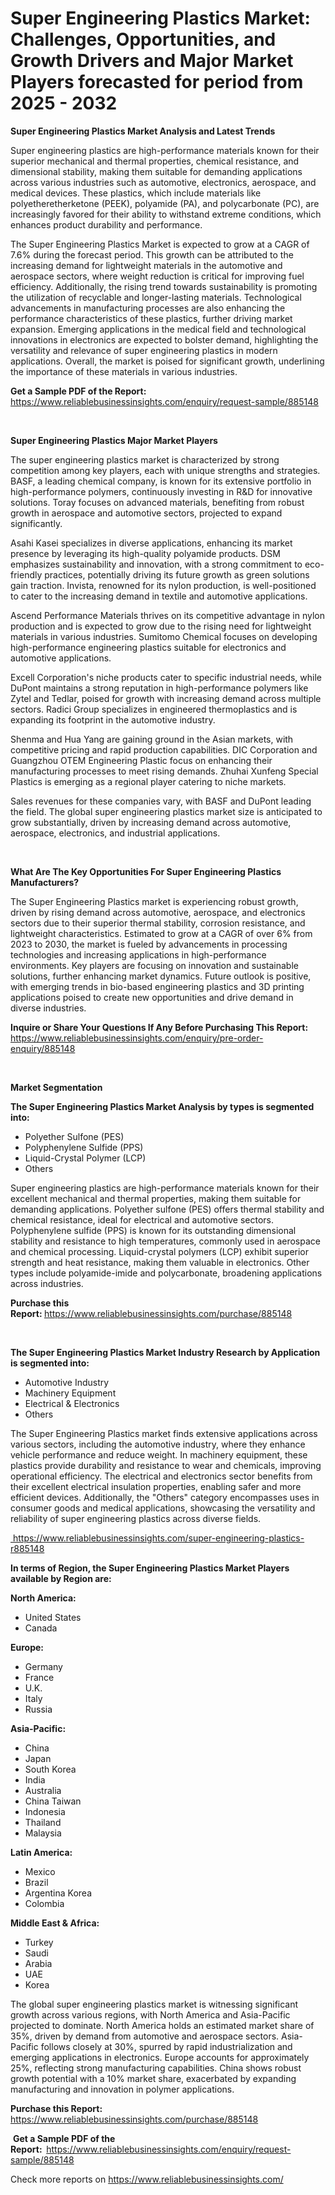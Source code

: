 <p><h1>Super Engineering Plastics Market: Challenges, Opportunities, and Growth Drivers and Major Market Players forecasted for period from 2025 - 2032</h1></p><p><strong>Super Engineering Plastics Market Analysis and Latest Trends</strong></p>
<p><p>Super engineering plastics are high-performance materials known for their superior mechanical and thermal properties, chemical resistance, and dimensional stability, making them suitable for demanding applications across various industries such as automotive, electronics, aerospace, and medical devices. These plastics, which include materials like polyetheretherketone (PEEK), polyamide (PA), and polycarbonate (PC), are increasingly favored for their ability to withstand extreme conditions, which enhances product durability and performance.</p><p>The Super Engineering Plastics Market is expected to grow at a CAGR of 7.6% during the forecast period. This growth can be attributed to the increasing demand for lightweight materials in the automotive and aerospace sectors, where weight reduction is critical for improving fuel efficiency. Additionally, the rising trend towards sustainability is promoting the utilization of recyclable and longer-lasting materials. Technological advancements in manufacturing processes are also enhancing the performance characteristics of these plastics, further driving market expansion. Emerging applications in the medical field and technological innovations in electronics are expected to bolster demand, highlighting the versatility and relevance of super engineering plastics in modern applications. Overall, the market is poised for significant growth, underlining the importance of these materials in various industries.</p></p>
<p><strong>Get a Sample PDF of the Report:&nbsp;</strong> <a href="https://www.reliablebusinessinsights.com/enquiry/request-sample/885148?utm_campaign=3043&utm_medium=2&utm_source=Github&utm_content=ia&utm_term=01042025&utm_id=super-engineering-plastics">https://www.reliablebusinessinsights.com/enquiry/request-sample/885148</a></p>
<p>&nbsp;</p>
<p><strong>Super Engineering Plastics Major Market Players</strong></p>
<p><p>The super engineering plastics market is characterized by strong competition among key players, each with unique strengths and strategies. BASF, a leading chemical company, is known for its extensive portfolio in high-performance polymers, continuously investing in R&D for innovative solutions. Toray focuses on advanced materials, benefiting from robust growth in aerospace and automotive sectors, projected to expand significantly.</p><p>Asahi Kasei specializes in diverse applications, enhancing its market presence by leveraging its high-quality polyamide products. DSM emphasizes sustainability and innovation, with a strong commitment to eco-friendly practices, potentially driving its future growth as green solutions gain traction. Invista, renowned for its nylon production, is well-positioned to cater to the increasing demand in textile and automotive applications.</p><p>Ascend Performance Materials thrives on its competitive advantage in nylon production and is expected to grow due to the rising need for lightweight materials in various industries. Sumitomo Chemical focuses on developing high-performance engineering plastics suitable for electronics and automotive applications.</p><p>Excell Corporation's niche products cater to specific industrial needs, while DuPont maintains a strong reputation in high-performance polymers like Zytel and Tedlar, poised for growth with increasing demand across multiple sectors. Radici Group specializes in engineered thermoplastics and is expanding its footprint in the automotive industry.</p><p>Shenma and Hua Yang are gaining ground in the Asian markets, with competitive pricing and rapid production capabilities. DIC Corporation and Guangzhou OTEM Engineering Plastic focus on enhancing their manufacturing processes to meet rising demands. Zhuhai Xunfeng Special Plastics is emerging as a regional player catering to niche markets.</p><p>Sales revenues for these companies vary, with BASF and DuPont leading the field. The global super engineering plastics market size is anticipated to grow substantially, driven by increasing demand across automotive, aerospace, electronics, and industrial applications.</p></p>
<p>&nbsp;</p>
<p><strong>What Are The Key Opportunities For Super Engineering Plastics Manufacturers?</strong></p>
<p><p>The Super Engineering Plastics market is experiencing robust growth, driven by rising demand across automotive, aerospace, and electronics sectors due to their superior thermal stability, corrosion resistance, and lightweight characteristics. Estimated to grow at a CAGR of over 6% from 2023 to 2030, the market is fueled by advancements in processing technologies and increasing applications in high-performance environments. Key players are focusing on innovation and sustainable solutions, further enhancing market dynamics. Future outlook is positive, with emerging trends in bio-based engineering plastics and 3D printing applications poised to create new opportunities and drive demand in diverse industries.</p></p>
<p><strong>Inquire or Share Your Questions If Any Before Purchasing This Report:</strong> <a href="https://www.reliablebusinessinsights.com/enquiry/pre-order-enquiry/885148?utm_campaign=3043&utm_medium=2&utm_source=Github&utm_content=ia&utm_term=01042025&utm_id=super-engineering-plastics">https://www.reliablebusinessinsights.com/enquiry/pre-order-enquiry/885148</a></p>
<p>&nbsp;</p>
<p><strong>Market Segmentation</strong></p>
<p><strong>The Super Engineering Plastics Market Analysis by types is segmented into:</strong></p>
<p><ul><li>Polyether Sulfone (PES)</li><li>Polyphenylene Sulfide (PPS)</li><li>Liquid-Crystal Polymer (LCP)</li><li>Others</li></ul></p>
<p><p>Super engineering plastics are high-performance materials known for their excellent mechanical and thermal properties, making them suitable for demanding applications. Polyether sulfone (PES) offers thermal stability and chemical resistance, ideal for electrical and automotive sectors. Polyphenylene sulfide (PPS) is known for its outstanding dimensional stability and resistance to high temperatures, commonly used in aerospace and chemical processing. Liquid-crystal polymers (LCP) exhibit superior strength and heat resistance, making them valuable in electronics. Other types include polyamide-imide and polycarbonate, broadening applications across industries.</p></p>
<p><strong>Purchase this Report:&nbsp;</strong><a href="https://www.reliablebusinessinsights.com/purchase/885148?utm_campaign=3043&utm_medium=2&utm_source=Github&utm_content=ia&utm_term=01042025&utm_id=super-engineering-plastics">https://www.reliablebusinessinsights.com/purchase/885148</a></p>
<p>&nbsp;</p>
<p><strong>The Super Engineering Plastics Market Industry Research by Application is segmented into:</strong></p>
<p><ul><li>Automotive Industry</li><li>Machinery Equipment</li><li>Electrical & Electronics</li><li>Others</li></ul></p>
<p><p>The Super Engineering Plastics market finds extensive applications across various sectors, including the automotive industry, where they enhance vehicle performance and reduce weight. In machinery equipment, these plastics provide durability and resistance to wear and chemicals, improving operational efficiency. The electrical and electronics sector benefits from their excellent electrical insulation properties, enabling safer and more efficient devices. Additionally, the "Others" category encompasses uses in consumer goods and medical applications, showcasing the versatility and reliability of super engineering plastics across diverse fields.</p></p>
<p><a href="https://www.reliablebusinessinsights.com/super-engineering-plastics-r885148?utm_campaign=3043&utm_medium=2&utm_source=Github&utm_content=ia&utm_term=01042025&utm_id=super-engineering-plastics">&nbsp;https://www.reliablebusinessinsights.com/super-engineering-plastics-r885148</a></p>
<p><strong>In terms of Region, the Super Engineering Plastics Market Players available by Region are:</strong></p>
<p>
    <p> <strong> North America: </strong>
        <ul>
            <li>United States</li>
            <li>Canada</li>
        </ul>
        </p> 
    <p> <strong> Europe: </strong>
        <ul>
            <li>Germany</li>
            <li>France</li>
            <li>U.K.</li>
            <li>Italy</li>
            <li>Russia</li>
        </ul>
        </p> 
    <p> <strong> Asia-Pacific: </strong>
        <ul>
            <li>China</li>
            <li>Japan</li>
            <li>South Korea</li>
            <li>India</li>
            <li>Australia</li>
            <li>China Taiwan</li>
            <li>Indonesia</li>
            <li>Thailand</li>
            <li>Malaysia</li>
        </ul>
        </p> 
    <p> <strong> Latin America: </strong>
        <ul>
            <li>Mexico</li>
            <li>Brazil</li>
            <li>Argentina Korea</li>
            <li>Colombia</li>
        </ul>
        </p> 
    <p> <strong> Middle East & Africa: </strong>
        <ul>
            <li>Turkey</li>
            <li>Saudi</li>
            <li>Arabia</li>
            <li>UAE</li>
            <li>Korea</li>
        </ul>
    </p>
    </p>
<p><p>The global super engineering plastics market is witnessing significant growth across various regions, with North America and Asia-Pacific projected to dominate. North America holds an estimated market share of 35%, driven by demand from automotive and aerospace sectors. Asia-Pacific follows closely at 30%, spurred by rapid industrialization and emerging applications in electronics. Europe accounts for approximately 25%, reflecting strong manufacturing capabilities. China shows robust growth potential with a 10% market share, exacerbated by expanding manufacturing and innovation in polymer applications.</p></p>
<p><strong>Purchase this Report: </strong><a href="https://www.reliablebusinessinsights.com/purchase/885148?utm_campaign=3043&utm_medium=2&utm_source=Github&utm_content=ia&utm_term=01042025&utm_id=super-engineering-plastics">https://www.reliablebusinessinsights.com/purchase/885148</a></p>
<p>&nbsp;<strong>Get a Sample PDF of the Report:&nbsp;&nbsp;</strong><a href="https://www.reliablebusinessinsights.com/enquiry/request-sample/885148?utm_campaign=3043&utm_medium=2&utm_source=Github&utm_content=ia&utm_term=01042025&utm_id=super-engineering-plastics">https://www.reliablebusinessinsights.com/enquiry/request-sample/885148</a></p>
<p><strong></strong></p>
<p>Check more reports on <a href="https://www.reliablebusinessinsights.com/?utm_campaign=3043&utm_medium=2&utm_source=Github&utm_content=ia&utm_term=01042025&utm_id=super-engineering-plastics">https://www.reliablebusinessinsights.com/</a></p>